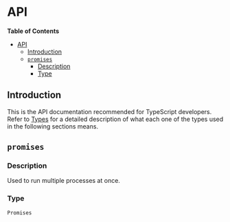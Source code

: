# API

__Table of Contents__

- [API](#api)
  - [Introduction](#introduction)
  - [`promises`](#promises)
    - [Description](#description)
    - [Type](#type)

## Introduction

This is the API documentation recommended for TypeScript developers. Refer to [Types](./types.md) for a detailed description of what each one of the types used in the following sections means.

## `promises`

### Description

Used to run multiple processes at once.

### Type

```ts
Promises
```

